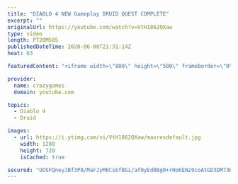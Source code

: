 ```yaml
---
title: "DIABLO 4 NEW Gameplay DRUID QUEST COMPLETE"
excerpt: ""
originalUrl: https://youtube.com/watch?v=VtH1862QXaw
type: video
length: PT20M58S
publishedDateTime: 2020-06-08T21:31:14Z
heat: 63

featuredContent: "<iframe width=\"800\" height=\"500\" frameborder=\"0\" src=\"https://www.youtube.com/embed/VtH1862QXaw\" allow=\"accelerometer; autoplay; encrypted-media; gyroscope; picture-in-picture\" allowfullscreen></iframe>"

provider:
  name: crazygames
  domain: youtube.com

topics:
  - Diablo 4
  - Druid

images:
  - url: https://i.ytimg.com/vi/VtH1862QXaw/maxresdefault.jpg
    width: 1280
    height: 720
    isCached: true

secured: "UOSFQneyJBf3P8/MaFJyM6CsbfBGi/af0yEd0Bg0+rHoKENz9coAtGD3DM73K7yktAVvxynbzEWNCvNlZa+JhL0Pie4ZWci/JQIMbUZgLHv5fA43Xoid80MQyMP11WRkCfCS5yppzNmrZ5WQTE7gn16b7R8Y+GhiDdxp7bhe2uCDqM6jXa20zh3PhCIka2a/4hElMpbsyWpG/rdGBzLWkrWRwLuPCXuzob4nisF7mH+rDzxGFb411EmCkh1ULA4RLyvHsF9U47mbQfKWSAm5rsIQaN3R0/1Yc/Wrz/i+iiVzhqozED+HQ9BME/YubvttkNE8ahMRpOlXVdS5xWQizWd5iKK09fP1l6fdWJjORYRq9p2/81HspDE54HDRmQ/HrgkuhRKFJX9sxtRcAGUTOL8XykbbKCwkIYONEEsB2Sc=;xm2aM425uY0Vv2Vv3Pi2Tg=="
---
```


